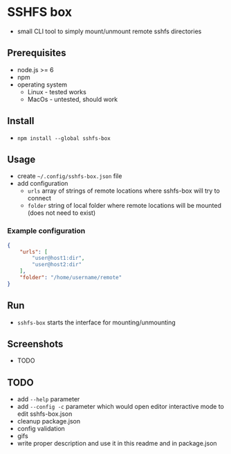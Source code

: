 # SSHFS box

- small CLI tool to simply mount/unmount remote sshfs directories

## Prerequisites

- node.js >= 6
- npm
- operating system
    - Linux - tested works
    - MacOs - untested, should work

## Install

- `npm install --global sshfs-box`

## Usage

- create `~/.config/sshfs-box.json` file
- add configuration
    - `urls` array of strings of remote locations where sshfs-box will try to connect
    - `folder` string of local folder where remote locations will be mounted (does not need to exist)

### Example configuration

```json
{
    "urls": [
        "user@host1:dir",
        "user@host2:dir"
    ],
    "folder": "/home/username/remote"
}
```

## Run

- `sshfs-box` starts the interface for mounting/unmounting

## Screenshots

- TODO

## TODO

- add `--help` parameter
- add `--config -c` parameter which would open editor interactive mode to edit sshfs-box.json
- cleanup package.json
- config validation
- gifs
- write proper description and use it in this readme and in package.json
